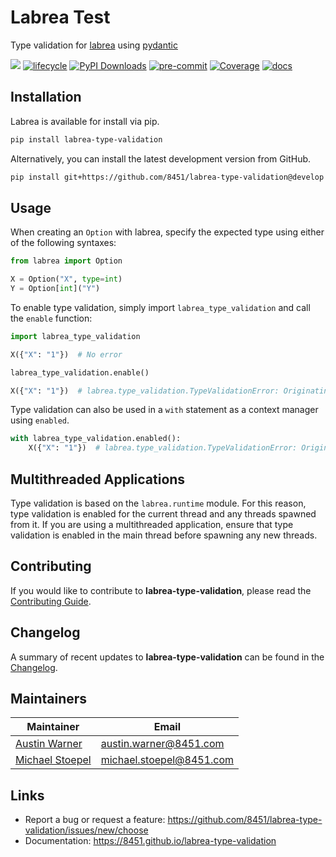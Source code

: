 # Labrea Test
Type validation for [labrea](https://github.com/8451/labrea) using [pydantic](https://docs.pydantic.dev/latest/)

![](https://img.shields.io/badge/version-0.0.1-blue.svg)
[![lifecycle](https://img.shields.io/badge/lifecycle-stable-green.svg)](https://www.tidyverse.org/lifecycle/#stable)
[![PyPI Downloads](https://img.shields.io/pypi/dm/labrea-type-validation.svg?label=PyPI%20downloads)](https://pypi.org/project/labrea-type-validation/)
[![pre-commit](https://img.shields.io/badge/pre--commit-enabled-brightgreen?logo=pre-commit&logoColor=white)](https://github.com/pre-commit/pre-commit)
[![Coverage](https://raw.githubusercontent.com/8451/labrea-type-validation/meta/coverage/coverage.svg)](https://github.com/8451/labrea-type-validation/tree/meta/coverage)
[![docs](https://img.shields.io/badge/docs-latest-brightgreen.svg?style=flat)](https://8451.github.io/labrea-type-validation)

## Installation
Labrea is available for install via pip.

```bash
pip install labrea-type-validation
````

Alternatively, you can install the latest development version from GitHub.

```bash
pip install git+https://github.com/8451/labrea-type-validation@develop
```

## Usage

When creating an `Option` with labrea, specify the expected type using either of the following syntaxes:

```python
from labrea import Option

X = Option("X", type=int)
Y = Option[int]("Y")
```

To enable type validation, simply import `labrea_type_validation` and call the `enable` function:

```python
import labrea_type_validation

X({"X": "1"})  # No error

labrea_type_validation.enable()

X({"X": "1"})  # labrea.type_validation.TypeValidationError: Originating in Option('X') | '1' is not of type <class 'int'>
```

Type validation can also be used in a `with` statement as a context manager using `enabled`.

```python
with labrea_type_validation.enabled():
    X({"X": "1"})  # labrea.type_validation.TypeValidationError: Originating in Option('X') | '1' is not of type <class 'int'>
```

## Multithreaded Applications

Type validation is based on the `labrea.runtime` module. For this reason, type validation is
enabled for the current thread and any threads spawned from it. If you are using a multithreaded
application, ensure that type validation is enabled in the main thread before spawning any new
threads.

## Contributing
If you would like to contribute to **labrea-type-validation**, please read the
[Contributing Guide](docs/source/contributing.md).

## Changelog
A summary of recent updates to **labrea-type-validation** can be found in the
[Changelog](docs/source/changelog.md).

## Maintainers

| Maintainer                                                | Email                    |
|-----------------------------------------------------------|--------------------------|
| [Austin Warner](https://github.com/austinwarner-8451)     | austin.warner@8451.com   |
| [Michael Stoepel](https://github.com/michaelstoepel-8451) | michael.stoepel@8451.com |

## Links
- Report a bug or request a feature: https://github.com/8451/labrea-type-validation/issues/new/choose
- Documentation: https://8451.github.io/labrea-type-validation
